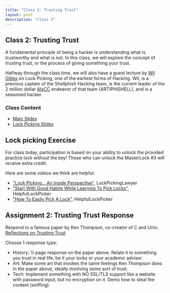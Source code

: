 ```yaml
---
title: "Class 2: Trusting Trust"
layout: post
description: "Class 2"
---
```


## Class 2: Trusting Trust
A fundamental principle of being a hacker is understanding what is trustworthy and what is not. 
In this class, we will explore the concept of trusting trust, or the process of giving something your trust.

Halfway through the class time, we will also have a guest lecture by [Wil Gibbs](https://wilgibbs.com/) on Lock Picking, one of the earliest forms of Hacking. 
Wil, is a previous captain of the Shellphish Hacking team, is the current leader of the 2 million dollar [AIxCC](https://aicyberchallenge.com/) endeavor of that team (ARTIPHISHELL), and is a seasoned hacker. 

### Class Content
- [Main Slides](https://docs.google.com/presentation/d/1_sObP_NUjz3uNKnFW1VHNdvsx95vzerXZdIOCVO-jZA/edit?usp=sharing)
- [Lock Picking Slides](https://docs.google.com/presentation/d/1xe8Zx5bH4IThKO_8cyyv9IdzFw_bGs8hsmkdQ-s7I_k/edit?usp=sharing)

## Lock picking Exercise 
For class today, participation is based on your ability to unlock the provided practice lock without the key!
Those who can unlock the MasterLock #3 will receive extra credit. 

Here are some videos we think are helpful:
- ["Lock Picking... An Inside Perspective"](https://www.youtube.com/watch?v=T_sy3dLwHkc), LockPickingLawyer
- ["Start With Good Habits While Learning To Pick Locks"](https://www.youtube.com/watch?v=zkp4b-ryr2c), HelpfulLockPicker
- ["How To Easily Pick A Lock"](https://www.youtube.com/watch?v=HBSTWr_LgaY), HelpfulLockPicker

## Assignment 2: Trusting Trust Response
Respond to a famous paper by Ken Thompson, co-creator of C and Unix: 
[Reflections on Trusting Trust](https://www.cs.cmu.edu/~rdriley/487/papers/Thompson_1984_ReflectionsonTrustingTrust.pdf)

Choose 1 response type:
- History: ½ page response on the paper above. Relate it to something you trust in real life, be it your locks or your academic advisor.
- Art: Make some art that invokes the same feelings Ken Thompson does in the paper above, ideally involving some sort of trust. 
- Tech: Implement something with NO SSL/TLS support like a website with password input, but no encryption on it. Demo how to steal the content (sniffing). 
